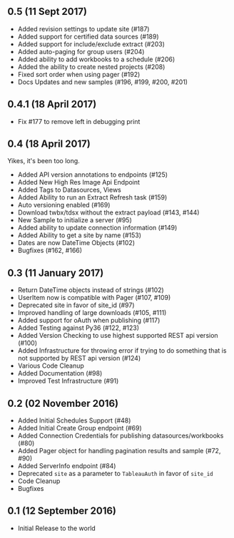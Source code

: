 ## 0.5 (11 Sept 2017)

* Added revision settings to update site (#187)
* Added support for certified data sources (#189)
* Added support for include/exclude extract (#203)
* Added auto-paging for group users (#204)
* Added ability to add workbooks to a schedule (#206)
* Added the ability to create nested projects (#208)
* Fixed sort order when using pager (#192)
* Docs Updates and new samples (#196, #199, #200, #201)

## 0.4.1 (18 April 2017)

* Fix #177 to remove left in debugging print

## 0.4 (18 April 2017)
 
Yikes, it's been too long.

* Added API version annotations to endpoints (#125)
* Added New High Res Image Api Endpoint
* Added Tags to Datasources, Views
* Added Ability to run an Extract Refresh task (#159)
* Auto versioning enabled (#169)
* Download twbx/tdsx without the extract payload (#143, #144)
* New Sample to initialize a server (#95)
* Added ability to update connection information (#149)
* Added Ability to get a site by name (#153)
* Dates are now DateTime Objects (#102)
* Bugfixes (#162, #166)

## 0.3 (11 January 2017)

* Return DateTime objects instead of strings (#102)
* UserItem now is compatible with Pager (#107, #109)
* Deprecated site in favor of site_id (#97)
* Improved handling of large downloads (#105, #111)
* Added support for oAuth when publishing (#117)
* Added Testing against Py36 (#122, #123)
* Added Version Checking to use highest supported REST api version (#100)
* Added Infrastructure for throwing error if trying to do something that is not supported by REST api version (#124)
* Various Code Cleanup
* Added Documentation (#98)
* Improved Test Infrastructure (#91)

## 0.2 (02 November 2016)

* Added Initial Schedules Support (#48)
* Added Initial Create Group endpoint (#69)
* Added Connection Credentials for publishing datasources/workbooks (#80)
* Added Pager object for handling pagination results and sample (#72, #90)
* Added ServerInfo endpoint (#84)
* Deprecated `site` as a parameter to `TableauAuth` in favor of `site_id`
* Code Cleanup
* Bugfixes

## 0.1 (12 September 2016)

* Initial Release to the world
